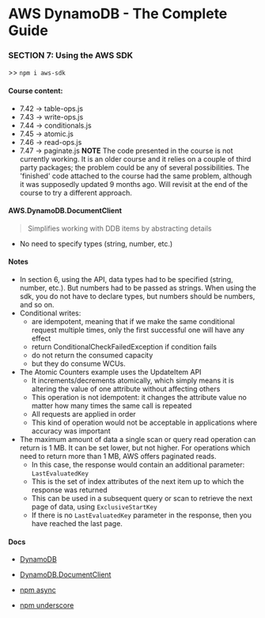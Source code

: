 # AWS DynamoDB - The Complete Guide 
### SECTION 7:  Using the AWS SDK

\>> `npm i aws-sdk`

#### Course content:
- 7.42 -> table-ops.js
- 7.43 -> write-ops.js
- 7.44 -> conditionals.js
- 7.45 -> atomic.js
- 7.46 -> read-ops.js
- 7.47 -> paginate.js **NOTE** The code presented in the course is not currently working.  It is an older course and it relies on a couple of third party packages; the problem could be any of several possibilities.  The 'finished' code attached to the course had the same problem, although it was supposedly updated 9 months ago.  Will revisit at the end of the course to try a different approach.

#### AWS.DynamoDB.DocumentClient
> Simplifies working with DDB items by abstracting details

- No need to specify types (string, number, etc.)

#### Notes
- In section 6, using the API, data types had to be specified (string, number, etc.).  But numbers had to be passed as strings.  When using the sdk, you do not have to declare types, but numbers should be numbers, and so on.
- Conditional writes:
  - are idempotent, meaning that if we make the same conditional request multiple times, only the first successful one will have any effect
  - return ConditionalCheckFailedException if condition fails
  - do not return the consumed capacity
  - but they do consume WCUs.
- The Atomic Counters example uses the UpdateItem API
  - It increments/decrements atomically, which simply means it is altering the value of one attribute without affecting others
  - This operation is not idempotent: it changes the attribute value no matter how many times the same call is repeated
  - All requests are applied in order
  - This kind of operation would not be acceptable in applications where accuracy was important
- The maximum amount of data a single scan or query read operation can return is 1 MB.  It can be set lower, but not higher.  For operations which need to return more than 1 MB, AWS offers paginated reads.
  - In this case, the response would contain an additional parameter:  `LastEvaluatedKey`
  - This is the set of index attributes of the next item up to which the response was returned
  - This can be used in a subsequent query or scan to retrieve the next page of data, using `ExclusiveStartKey`
  - If there is no `LastEvaluatedKey` parameter in the response, then you have reached the last page.

#### Docs

- [DynamoDB](https://docs.aws.amazon.com/AWSJavaScriptSDK/latest/AWS/DynamoDB.html)
- [DynamoDB.DocumentClient](https://docs.aws.amazon.com/AWSJavaScriptSDK/latest/AWS/DynamoDB/DocumentClient.html)

- [npm async](https://www.npmjs.com/package/async)
- [npm underscore](https://www.npmjs.com/package/underscore)